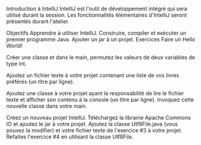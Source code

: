 Introduction à IntelliJ
IntelliJ est l'outil de développement intégré qui sera utilisé durant la session. Les fonctionnalités élémentaires d'IntelliJ seront présentés durant l'atelier.

Objectifs
Apprendre à utiliser IntelliJ.
Construire, compiler et exécuter un premier programme Java.
Ajouter un jar à un projet.
Exercices
Faire un Hello World!

Créer une classe et dans le main, permutez les valeurs de deux variables de type int.

Ajoutez un fichier texte à votre projet contenant une liste de vos livres préférés (un titre par ligne).

Ajoutez une classe à votre projet ayant la responsabilité de lire le fichier texte et afficher son contenu à la console (un titre par ligne). Invoquez cette nouvelle classe dans votre main.

Créez un nouveau projet IntelliJ. Téléchargez la librairie Apache Commons IO et ajoutez le jar à votre projet. Ajoutez la classe Utf8File.java (vous pouvez la modifier) et votre fichier texte de l'exercice #3 à votre projet. Refaites l'exercice #4 en utilisant la classe Utf8File.